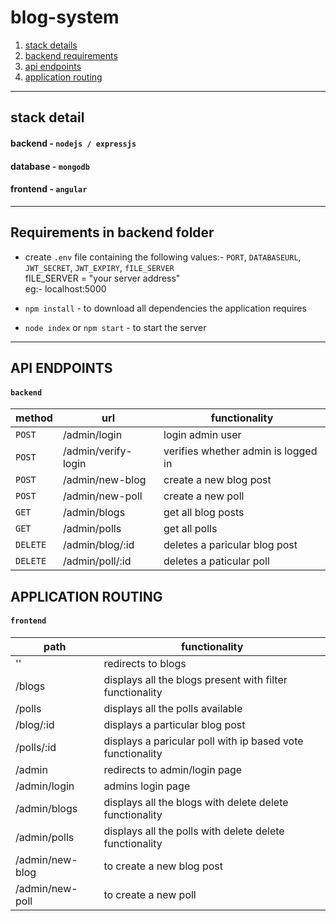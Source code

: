 # blog-system
1) [stack details](https://github.com/niththish/pizza-store-app/blob/main/README.md#stack-detail)
2) [backend requirements](https://github.com/niththish/pizza-store-app/blob/main/README.md#requirements-in-backend-folder)
3) [api endpoints](https://github.com/niththish/pizza-store-app/blob/main/README.md#api-endpoints)
4) [application routing](https://github.com/niththish/pizza-store-app/blob/main/README.md#application-routing)
***

## stack detail
#### backend - `nodejs / expressjs`
#### database - `mongodb`
#### frontend - `angular`
***

## Requirements in backend folder
- create `.env` file containing the following values:- `PORT`, `DATABASEURL`, `JWT_SECRET`, `JWT_EXPIRY`, `fILE_SERVER`\
  fILE_SERVER = "your server address"\
  eg:- localhost:5000

- `npm install` - to download all dependencies the application requires

- `node index` or `npm start` - to start the server
***

## API ENDPOINTS
#### `backend`

| method  | url                       | functionality                       |
| ------- | -------------             | -----------------------             |
| `POST`  | /admin/login              | login admin user                    |
| `POST`  | /admin/verify-login       | verifies whether admin is logged in |
| `POST`  | /admin/new-blog           | create a new blog post              |
| `POST`  | /admin/new-poll           | create a new poll                   |
| `GET`   | /admin/blogs              | get all blog posts                  |
| `GET`   | /admin/polls              | get all polls                       |
| `DELETE`| /admin/blog/:id           | deletes a paricular blog post       |
| `DELETE`| /admin/poll/:id           | deletes a paticular poll            |

## APPLICATION ROUTING
#### `frontend`
| path                | functionality                                             |
| -------------       | -----------------------                                   |
| ''                  | redirects to blogs                                        |
| /blogs              | displays all the blogs present with filter functionality  |
| /polls              | displays all the polls available                          |
| /blog/:id           | displays a particular blog post                           |
| /polls/:id          | displays a paricular poll with ip based vote functionality|
| /admin              | redirects to admin/login page                             |
| /admin/login        | admins login page                                         |
| /admin/blogs        | displays all the blogs with delete delete functionality   |
| /admin/polls        | displays all the polls with delete delete functionality   |
| /admin/new-blog     | to create a new blog post                                 |
| /admin/new-poll     | to create a new poll                                      |
